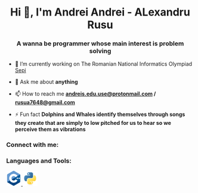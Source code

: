 <h1 align="center">Hi 👋, I'm Andrei Andrei - ALexandru Rusu</h1>
<h3 align="center">A wanna be programmer whose main interest is problem solving</h3>

- 🔭 I’m currently working on The Romanian National Informatics Olympiad [Sepi](https://sepi.ro/)

- 💬 Ask me about **anything**

- 📫 How to reach me **andreis.edu.use@protonmail.com / rusua7648@gmail.com**

- ⚡ Fun fact **Dolphins and Whales identify themselves through songs they create that are simply to low pitched for us to hear so we perceive them as vibrations**

<h3 align="left">Connect with me:</h3>
<p align="left">
</p>

<h3 align="left">Languages and Tools:</h3>
<p align="left"> <a href="https://www.w3schools.com/cpp/" target="_blank" rel="noreferrer"> <img src="https://raw.githubusercontent.com/devicons/devicon/master/icons/cplusplus/cplusplus-original.svg" alt="cplusplus" width="40" height="40"/> </a> <a href="https://www.python.org" target="_blank" rel="noreferrer"> <img src="https://raw.githubusercontent.com/devicons/devicon/master/icons/python/python-original.svg" alt="python" width="40" height="40"/> </a> </p>
